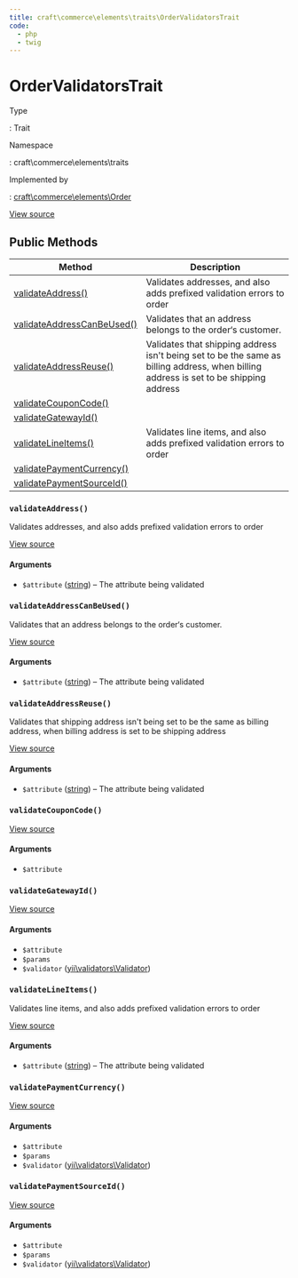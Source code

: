 ```yaml
---
title: craft\commerce\elements\traits\OrderValidatorsTrait
code:
  - php
  - twig
---
```


# OrderValidatorsTrait

Type

:   Trait

Namespace

:   craft\commerce\elements\traits

Implemented by

:   [craft\commerce\elements\Order](craft-commerce-elements-order.md)









[View source](https://github.com/craftcms/commerce/blob/master/src/elements/traits/OrderValidatorsTrait.php)






## Public Methods

| Method                                                                                                               | Description
| -------------------------------------------------------------------------------------------------------------------- | -------------------------------------------------------------------------------------------------------------------------------------
| [validateAddress()](craft-commerce-elements-traits-ordervalidatorstrait.md#method-validateaddress)                   | Validates addresses, and also adds prefixed validation errors to order
| [validateAddressCanBeUsed()](craft-commerce-elements-traits-ordervalidatorstrait.md#method-validateaddresscanbeused) | Validates that an address belongs to the order‘s customer.
| [validateAddressReuse()](craft-commerce-elements-traits-ordervalidatorstrait.md#method-validateaddressreuse)         | Validates that shipping address isn't being set to be the same as billing address, when billing address is set to be shipping address
| [validateCouponCode()](craft-commerce-elements-traits-ordervalidatorstrait.md#method-validatecouponcode)             |
| [validateGatewayId()](craft-commerce-elements-traits-ordervalidatorstrait.md#method-validategatewayid)               |
| [validateLineItems()](craft-commerce-elements-traits-ordervalidatorstrait.md#method-validatelineitems)               | Validates line items, and also adds prefixed validation errors to order
| [validatePaymentCurrency()](craft-commerce-elements-traits-ordervalidatorstrait.md#method-validatepaymentcurrency)   |
| [validatePaymentSourceId()](craft-commerce-elements-traits-ordervalidatorstrait.md#method-validatepaymentsourceid)   |

### `validateAddress()`





Validates addresses, and also adds prefixed validation errors to order




[View source](https://github.com/craftcms/commerce/blob/master/src/elements/traits/OrderValidatorsTrait.php#L77-L85)


#### Arguments

- `$attribute` ([string](http://php.net/language.types.string)) – The attribute being validated




### `validateAddressCanBeUsed()`





Validates that an address belongs to the order‘s customer.




[View source](https://github.com/craftcms/commerce/blob/master/src/elements/traits/OrderValidatorsTrait.php#L92-L128)


#### Arguments

- `$attribute` ([string](http://php.net/language.types.string)) – The attribute being validated




### `validateAddressReuse()`





Validates that shipping address isn't being set to be the same as billing address, when billing address is set to be shipping address




[View source](https://github.com/craftcms/commerce/blob/master/src/elements/traits/OrderValidatorsTrait.php#L135-L140)


#### Arguments

- `$attribute` ([string](http://php.net/language.types.string)) – The attribute being validated




### `validateCouponCode()`










[View source](https://github.com/craftcms/commerce/blob/master/src/elements/traits/OrderValidatorsTrait.php#L162-L169)


#### Arguments

- `$attribute`




### `validateGatewayId()`










[View source](https://github.com/craftcms/commerce/blob/master/src/elements/traits/OrderValidatorsTrait.php#L31-L39)


#### Arguments

- `$attribute`
- `$params`
- `$validator` ([yii\validators\Validator](https://www.yiiframework.com/doc/api/2.0/yii-validators-validator))




### `validateLineItems()`





Validates line items, and also adds prefixed validation errors to order




[View source](https://github.com/craftcms/commerce/blob/master/src/elements/traits/OrderValidatorsTrait.php#L147-L157)


#### Arguments

- `$attribute` ([string](http://php.net/language.types.string)) – The attribute being validated




### `validatePaymentCurrency()`










[View source](https://github.com/craftcms/commerce/blob/master/src/elements/traits/OrderValidatorsTrait.php#L62-L70)


#### Arguments

- `$attribute`
- `$params`
- `$validator` ([yii\validators\Validator](https://www.yiiframework.com/doc/api/2.0/yii-validators-validator))




### `validatePaymentSourceId()`










[View source](https://github.com/craftcms/commerce/blob/master/src/elements/traits/OrderValidatorsTrait.php#L46-L55)


#### Arguments

- `$attribute`
- `$params`
- `$validator` ([yii\validators\Validator](https://www.yiiframework.com/doc/api/2.0/yii-validators-validator))










